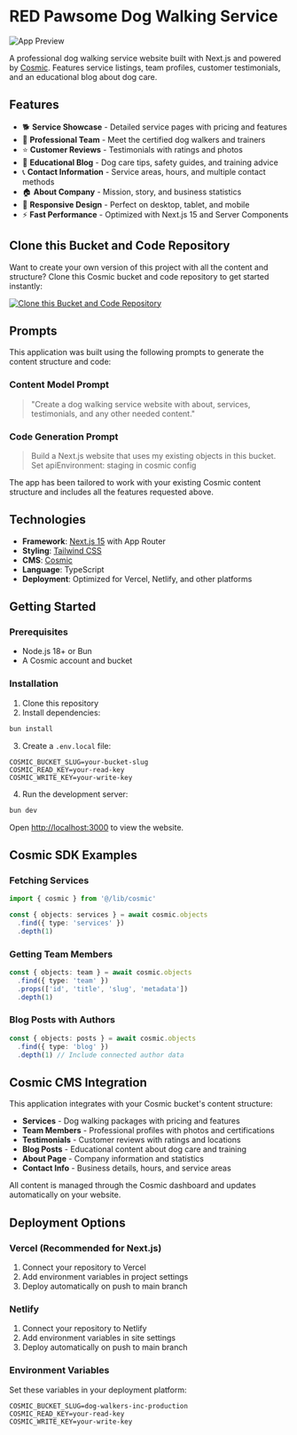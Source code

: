 # RED Pawsome Dog Walking Service

![App Preview](https://imgix.cosmicjs.com/5ac12d20-6594-11f0-a051-23c10f41277a-photo-1518717758536-85ae29035b6d-1753034827837.jpg?w=1200&h=300&fit=crop&auto=format,compress)

A professional dog walking service website built with Next.js and powered by [Cosmic](https://www.cosmicjs.com). Features service listings, team profiles, customer testimonials, and an educational blog about dog care.

## Features

- 🐕 **Service Showcase** - Detailed service pages with pricing and features
- 👥 **Professional Team** - Meet the certified dog walkers and trainers
- ⭐ **Customer Reviews** - Testimonials with ratings and photos
- 📝 **Educational Blog** - Dog care tips, safety guides, and training advice
- 📞 **Contact Information** - Service areas, hours, and multiple contact methods
- 🏠 **About Company** - Mission, story, and business statistics
- 📱 **Responsive Design** - Perfect on desktop, tablet, and mobile
- ⚡ **Fast Performance** - Optimized with Next.js 15 and Server Components

## Clone this Bucket and Code Repository

Want to create your own version of this project with all the content and structure? Clone this Cosmic bucket and code repository to get started instantly:

[![Clone this Bucket and Code Repository](https://img.shields.io/badge/Clone%20this%20Bucket-29abe2?style=for-the-badge&logo=cosmic&logoColor=white)](http://localhost:3040/projects/new?clone_bucket=687d2f3bace2d34c4e959833&clone_repository=687d32f1ace2d34c4e95985e)

## Prompts

This application was built using the following prompts to generate the content structure and code:

### Content Model Prompt

> "Create a dog walking service website with about, services, testimonials, and any other needed content."

### Code Generation Prompt

> Build a Next.js website that uses my existing objects in this bucket. Set apiEnvironment: staging in cosmic config

The app has been tailored to work with your existing Cosmic content structure and includes all the features requested above.

## Technologies

- **Framework**: [Next.js 15](https://nextjs.org) with App Router
- **Styling**: [Tailwind CSS](https://tailwindcss.com)
- **CMS**: [Cosmic](https://www.cosmicjs.com/docs)
- **Language**: TypeScript
- **Deployment**: Optimized for Vercel, Netlify, and other platforms

## Getting Started

### Prerequisites

- Node.js 18+ or Bun
- A Cosmic account and bucket

### Installation

1. Clone this repository
2. Install dependencies:
```bash
bun install
```

3. Create a `.env.local` file:
```env
COSMIC_BUCKET_SLUG=your-bucket-slug
COSMIC_READ_KEY=your-read-key
COSMIC_WRITE_KEY=your-write-key
```

4. Run the development server:
```bash
bun dev
```

Open [http://localhost:3000](http://localhost:3000) to view the website.

## Cosmic SDK Examples

### Fetching Services
```typescript
import { cosmic } from '@/lib/cosmic'

const { objects: services } = await cosmic.objects
  .find({ type: 'services' })
  .depth(1)
```

### Getting Team Members
```typescript
const { objects: team } = await cosmic.objects
  .find({ type: 'team' })
  .props(['id', 'title', 'slug', 'metadata'])
  .depth(1)
```

### Blog Posts with Authors
```typescript
const { objects: posts } = await cosmic.objects
  .find({ type: 'blog' })
  .depth(1) // Include connected author data
```

## Cosmic CMS Integration

This application integrates with your Cosmic bucket's content structure:

- **Services** - Dog walking packages with pricing and features
- **Team Members** - Professional profiles with photos and certifications
- **Testimonials** - Customer reviews with ratings and locations  
- **Blog Posts** - Educational content about dog care and training
- **About Page** - Company information and statistics
- **Contact Info** - Business details, hours, and service areas

All content is managed through the Cosmic dashboard and updates automatically on your website.

## Deployment Options

### Vercel (Recommended for Next.js)
1. Connect your repository to Vercel
2. Add environment variables in project settings
3. Deploy automatically on push to main branch

### Netlify
1. Connect your repository to Netlify  
2. Add environment variables in site settings
3. Deploy automatically on push to main branch

### Environment Variables
Set these variables in your deployment platform:
```env
COSMIC_BUCKET_SLUG=dog-walkers-inc-production
COSMIC_READ_KEY=your-read-key
COSMIC_WRITE_KEY=your-write-key
```
<!-- README_END -->